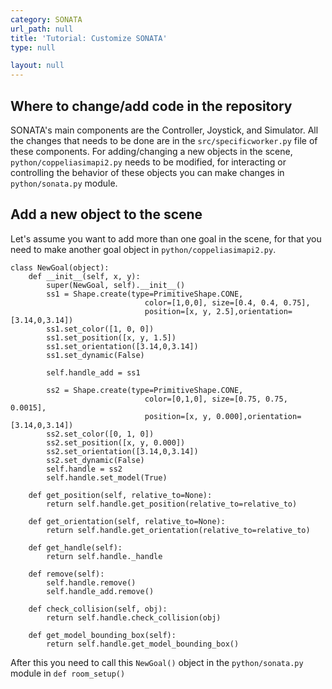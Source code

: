 ```yaml
---
category: SONATA
url_path: null
title: 'Tutorial: Customize SONATA'
type: null

layout: null
---
```


## Where to change/add code in the repository

SONATA's main components are the Controller, Joystick, and Simulator. All the changes that needs to be done are in the ```src/specificworker.py``` file of these components. 
For adding/changing a new objects in the scene, ```python/coppeliasimapi2.py``` needs to be modified, for interacting or controlling the behavior of these objects 
you can make changes in ```python/sonata.py``` module.

## Add a new object to the scene

Let's assume you want to add more than one goal in the scene, for that you need to make another goal object in ```python/coppeliasimapi2.py```.

```
class NewGoal(object):
    def __init__(self, x, y):
        super(NewGoal, self).__init__()
        ss1 = Shape.create(type=PrimitiveShape.CONE, 
                              color=[1,0,0], size=[0.4, 0.4, 0.75],
                              position=[x, y, 2.5],orientation=[3.14,0,3.14])
        ss1.set_color([1, 0, 0])
        ss1.set_position([x, y, 1.5])
        ss1.set_orientation([3.14,0,3.14])        
        ss1.set_dynamic(False)

        self.handle_add = ss1

        ss2 = Shape.create(type=PrimitiveShape.CONE, 
                              color=[0,1,0], size=[0.75, 0.75, 0.0015],
                              position=[x, y, 0.000],orientation=[3.14,0,3.14])
        ss2.set_color([0, 1, 0])
        ss2.set_position([x, y, 0.000])
        ss2.set_orientation([3.14,0,3.14])        
        ss2.set_dynamic(False)
        self.handle = ss2
        self.handle.set_model(True)

    def get_position(self, relative_to=None):
        return self.handle.get_position(relative_to=relative_to)

    def get_orientation(self, relative_to=None):
        return self.handle.get_orientation(relative_to=relative_to)

    def get_handle(self):
        return self.handle._handle

    def remove(self):
        self.handle.remove()
        self.handle_add.remove()

    def check_collision(self, obj):
        return self.handle.check_collision(obj)

    def get_model_bounding_box(self):
        return self.handle.get_model_bounding_box()
```

After this you need to call this ```NewGoal()``` object in the ```python/sonata.py``` module in ```def room_setup()```

